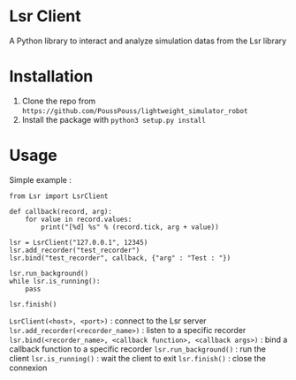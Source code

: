# Lsr Client

A Python library to interact and analyze simulation datas from the Lsr library

# Installation
1. Clone the repo from `https://github.com/PoussPouss/lightweight_simulator_robot`
2. Install the package with `python3 setup.py install`

# Usage

Simple example :
```
from Lsr import LsrClient

def callback(record, arg):
	for value in record.values:
		print("[%d] %s" % (record.tick, arg + value))

lsr = LsrClient("127.0.0.1", 12345)
lsr.add_recorder("test_recorder")
lsr.bind("test_recorder", callback, {"arg" : "Test : "})

lsr.run_background()
while lsr.is_running():
	pass
	
lsr.finish()
```

`LsrClient(<host>, <port>)` : connect to the Lsr server
`lsr.add_recorder(<recorder_name>)` : listen to a specific recorder
`lsr.bind(<recorder_name>, <callback function>, <callback args>)` : bind a callback function to a specific recorder
`lsr.run_background()` : run the client
`lsr.is_running()` : wait the client to exit
`lsr.finish()` : close the connexion
